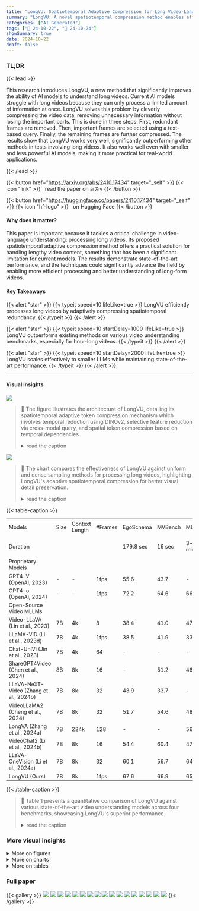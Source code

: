 ```yaml
---
title: "LongVU: Spatiotemporal Adaptive Compression for Long Video-Language Understanding"
summary: "LongVU: A novel spatiotemporal compression method enables efficient long-video understanding by selectively reducing redundant video frames and tokens, achieving state-of-the-art performance."
categories: ["AI Generated"]
tags: ["🔖 24-10-22", "🤗 24-10-24"]
showSummary: true
date: 2024-10-22
draft: false
---
```


### TL;DR


{{< lead >}}

This research introduces LongVU, a new method that significantly improves the ability of AI models to understand long videos.  Current AI models struggle with long videos because they can only process a limited amount of information at once.  LongVU solves this problem by cleverly compressing the video data, removing unnecessary information without losing the important parts.  This is done in three steps: First, redundant frames are removed.  Then, important frames are selected using a text-based query.  Finally, the remaining frames are further compressed.  The results show that LongVU works very well, significantly outperforming other methods in tests involving long videos.  It also works well even with smaller and less powerful AI models, making it more practical for real-world applications.

{{< /lead >}}


{{< button href="https://arxiv.org/abs/2410.17434" target="_self" >}}
{{< icon "link" >}} &nbsp; read the paper on arXiv
{{< /button >}}

{{< button href="https://huggingface.co/papers/2410.17434" target="_self" >}}
{{< icon "hf-logo" >}} &nbsp; on Hugging Face
{{< /button >}}

#### Why does it matter?
This paper is important because it tackles a critical challenge in video-language understanding: processing long videos.  Its proposed spatiotemporal adaptive compression method offers a practical solution for handling lengthy video content, something that has been a significant limitation for current models.  The results demonstrate state-of-the-art performance, and the techniques could significantly advance the field by enabling more efficient processing and better understanding of long-form videos.
#### Key Takeaways

{{< alert "star" >}}
{{< typeit speed=10 lifeLike=true >}} LongVU efficiently processes long videos by adaptively compressing spatiotemporal redundancy. {{< /typeit >}}
{{< /alert >}}

{{< alert "star" >}}
{{< typeit speed=10 startDelay=1000 lifeLike=true >}} LongVU outperforms existing methods on various video understanding benchmarks, especially for hour-long videos. {{< /typeit >}}
{{< /alert >}}

{{< alert "star" >}}
{{< typeit speed=10 startDelay=2000 lifeLike=true >}} LongVU scales effectively to smaller LLMs while maintaining state-of-the-art performance. {{< /typeit >}}
{{< /alert >}}

------
#### Visual Insights



![](figures/figures_4_0.png)

> 🔼 The figure illustrates the architecture of LongVU, detailing its spatiotemporal adaptive token compression mechanism which involves temporal reduction using DINOv2, selective feature reduction via cross-modal query, and spatial token compression based on temporal dependencies.
> <details>
> <summary>read the caption</summary>
> Figure 2. Architecture of LongVU. Given a densely sampled video frames, we first utilize DINOv2 (Oquab et al., 2023) prior to remove redundant frames, and fuse the remaining frame features from both SigLIP (Zhai et al., 2023) and DINOv2 (Oquab et al., 2023), described in Section 3.1. Then we selectively reduce visual tokens via cross-modal query, detailed in Section 3.2. Finally, as demonstrated in Section 3.3, we conduct spatial token compression based on temporal dependencies to further meet the context length of LLMs.
> </details>





![](charts/charts_2_0.png)

> 🔼 The chart compares the effectiveness of LongVU against uniform and dense sampling methods for processing long videos, highlighting LongVU's adaptive spatiotemporal compression for better visual detail preservation.
> <details>
> <summary>read the caption</summary>
> Figure 1 Effectiveness of our LongVU over commonly-used uniform sampling and dense sampling. Uniform sampling overlooks critical frames due to its sparse nature. Dense sampling may surpass the maximum context length, leading to truncation of tokens from targeted frames. In contrast, our method can adaptively conduct spatiotemporal compression, accommodating long video sequences while preserving more visual details.
> </details>





{{< table-caption >}}
<table id='5' style='font-size:14px'><tr><td rowspan="2">Models</td><td rowspan="2">Size</td><td rowspan="2">Context Length</td><td rowspan="2">#Frames</td><td rowspan="2">EgoSchema</td><td rowspan="2">MVBench</td><td rowspan="2">MLVU</td><td colspan="2">VideoMME</td></tr><tr><td>Overall</td><td>Long</td></tr><tr><td>Duration</td><td></td><td></td><td></td><td>179.8 sec</td><td>16 sec</td><td>3~120 min</td><td>1〜60 min</td><td>30〜60 min</td></tr><tr><td>Proprietary Models</td><td></td><td></td><td></td><td></td><td></td><td></td><td></td><td></td></tr><tr><td>GPT4-V (OpenAI, 2023)</td><td>-</td><td>-</td><td>1fps</td><td>55.6</td><td>43.7</td><td>-</td><td>60.7</td><td>56.9</td></tr><tr><td>GPT4-o (OpenAI, 2024)</td><td>-</td><td>-</td><td>1fps</td><td>72.2</td><td>64.6</td><td>66.2</td><td>77.2</td><td>72.1</td></tr><tr><td>Open-Source Video MLLMs</td><td></td><td></td><td></td><td></td><td></td><td></td><td></td><td></td></tr><tr><td>Video-LLaVA (Lin et al., 2023)</td><td>7B</td><td>4k</td><td>8</td><td>38.4</td><td>41.0</td><td>47.3</td><td>40.4</td><td>38.1</td></tr><tr><td>LLaMA-VID (Li et al., 2023d)</td><td>7B</td><td>4k</td><td>1fps</td><td>38.5</td><td>41.9</td><td>33.2</td><td>-</td><td>-</td></tr><tr><td>Chat-UniVi (Jin et al., 2023)</td><td>7B</td><td>4k</td><td>64</td><td>-</td><td>-</td><td>-</td><td>45.9</td><td>41.8</td></tr><tr><td>ShareGPT4Video (Chen et al., 2024)</td><td>8B</td><td>8k</td><td>16</td><td>-</td><td>51.2</td><td>46.4</td><td>43.6</td><td>37.9</td></tr><tr><td>LLaVA-NeXT-Video (Zhang et al., 2024b)</td><td>7B</td><td>8k</td><td>32</td><td>43.9</td><td>33.7</td><td>-</td><td>46.5</td><td>-</td></tr><tr><td>VideoLLaMA2 (Cheng et al., 2024)</td><td>7B</td><td>8k</td><td>32</td><td>51.7</td><td>54.6</td><td>48.5</td><td>46.6</td><td>43.8</td></tr><tr><td>LongVA (Zhang et al., 2024a)</td><td>7B</td><td>224k</td><td>128</td><td>-</td><td>-</td><td>56.3</td><td>54.3</td><td>47.6</td></tr><tr><td>VideoChat2 (Li et al., 2024b)</td><td>7B</td><td>8k</td><td>16</td><td>54.4</td><td>60.4</td><td>47.9</td><td>54.6</td><td>39.2</td></tr><tr><td>LLaVA-OneVision (Li et al., 2024a)</td><td>7B</td><td>8k</td><td>32</td><td>60.1</td><td>56.7</td><td>64.7</td><td>58.2</td><td>46.7</td></tr><tr><td>LongVU (Ours)</td><td>7B</td><td>8k</td><td>1fps</td><td>67.6</td><td>66.9</td><td>65.4</td><td>60.6</td><td>59.5</td></tr></table>{{< /table-caption >}}

> 🔼 Table 1 presents a quantitative comparison of LongVU against various state-of-the-art video understanding models across four benchmarks, showcasing LongVU's superior performance.
> <details>
> <summary>read the caption</summary>
> Table 1 Results on comprehensive video understanding benchmarks
> </details>



### More visual insights

<details>
<summary>More on figures
</summary>


![](figures/figures_8_1.png)

> 🔼 Figure 3 shows examples of LongVU's capabilities in various video understanding tasks, such as spatial-temporal orientation awareness, detailed description, action counting, and hour-long video understanding.
> <details>
> <summary>read the caption</summary>
> Figure 3 Examples for various video understanding capabilities of LongVU model. We showcase that our LongVU is able to complete different types of video understanding tasks.
> </details>



![](figures/figures_8_2.png)

> 🔼 The figure illustrates the architecture of LongVU, a spatiotemporal adaptive compression mechanism for processing long videos.
> <details>
> <summary>read the caption</summary>
> Figure 2. Architecture of LongVU. Given a densely sampled video frames, we first utilize DINOv2 (Oquab et al., 2023) prior to remove redundant frames, and fuse the remaining frame features from both SigLIP (Zhai et al., 2023) and DINOv2 (Oquab et al., 2023), described in Section 3.1. Then we selectively reduce visual tokens via cross-modal query, detailed in Section 3.2. Finally, as demonstrated in Section 3.3, we conduct spatial token compression based on temporal dependencies to further meet the context length of LLMs.
> </details>



![](figures/figures_16_0.png)

> 🔼 The figure shows a comparison of feature similarity between SigLIP and DINOv2, illustrating DINOv2's superior ability to capture subtle frame differences due to its focus on visual-centric tasks.
> <details>
> <summary>read the caption</summary>
> Figure 6. Similarity comparison between SigLIP (Zhai et al., 2023) and DINOv2 (Oquab et al., 2023) features. The similarity is calculated between the first frame and the remainings. DINO concentrating on vision centric task effectively capture subtle frame differences compared with SigLIP (Zhai et al., 2023) which is aligned on semantic space.
> </details>



</details>



<details>
<summary>More on charts
</summary>


![](charts/charts_10_0.png "🔼 Figure 4 We randomly sample hundreds of videos to demonstrate the frames/tokens level reduction rate. (a) The number of frames before/after temporal reduction based on DINOv2 features (Section 3.1). (b) The number of tokens before/after spatial token compression (Section 3.3).")

> 🔼 The chart displays the number of frames and tokens before and after temporal and spatial reduction, respectively, demonstrating the effectiveness of the proposed compression method.
> <details>
> <summary>read the caption</summary>
> Figure 4 We randomly sample hundreds of videos to demonstrate the frames/tokens level reduction rate. (a) The number of frames before/after temporal reduction based on DINOv2 features (Section 3.1). (b) The number of tokens before/after spatial token compression (Section 3.3).
> </details>


![](charts/charts_10_1.png "🔼 Figure 7 Needle-In-A-Video-Haystack results. Our spatiotemporal adaptive token compression scheme improves the score for locating the needle frame.")

> 🔼 The heatmap visualizes the performance of different models (with and without different components) on the needle-in-a-haystack task, showing the impact of the spatiotemporal compression strategy.
> <details>
> <summary>read the caption</summary>
> Figure 7 Needle-In-A-Video-Haystack results. Our spatiotemporal adaptive token compression scheme improves the score for locating the needle frame.
> </details>


![](charts/charts_10_2.png "🔼 Figure 7 Needle-In-A-Video-Haystack results. Our spatiotemporal adaptive token compression scheme improves the score for locating the needle frame.")

> 🔼 The heatmap visualizes the performance of the needle-in-a-haystack task under different video lengths and compression strategies, showing improved performance with the proposed spatiotemporal adaptive token compression.
> <details>
> <summary>read the caption</summary>
> Figure 7 Needle-In-A-Video-Haystack results. Our spatiotemporal adaptive token compression scheme improves the score for locating the needle frame.
> </details>


![](charts/charts_17_0.png "🔼 Figure 7 Needle-In-A-Video-Haystack results. Our spatiotemporal adaptive token compression scheme improves the score for locating the needle frame.")

> 🔼 The heatmap shows the performance of different methods for locating a needle frame in a video with varying lengths and depths.
> <details>
> <summary>read the caption</summary>
> Figure 7 Needle-In-A-Video-Haystack results. Our spatiotemporal adaptive token compression scheme improves the score for locating the needle frame.
> </details>


</details>



<details>
<summary>More on tables
</summary>


{{< table-caption >}}
<table id='3' style='font-size:14px'><tr><td rowspan="2">Models</td><td rowspan="2">EgoSchema</td><td rowspan="2">MVBench</td><td colspan="2">VideoMME</td><td rowspan="2">MLVU</td></tr><tr><td>Overall</td><td>Long</td></tr><tr><td>InternVL2 (InternLM2-1.8B) (OpenGVLab, 2024)</td><td>-</td><td>60.2</td><td>47.3</td><td>42.6</td><td>-</td></tr><tr><td>VideoChat2 (Phi-3-mini-4B) (Li et al., 2024b)</td><td>56.7</td><td>55.1</td><td>-</td><td>-</td><td>-</td></tr><tr><td>Phi-3.5-vision-instruct (Phi-3-mini-4B) (Abdin et al., 2024)</td><td>-</td><td>-</td><td>50.8</td><td>43.8</td><td>-</td></tr><tr><td>LongVU (Ours) (Llama3.2-3B)</td><td>59.1</td><td>60.9</td><td>51.5</td><td>47.2</td><td>55.9</td></tr></table>{{< /table-caption >}}
> 🔼 {{ table.description }}
> <details>
> <summary>read the caption</summary>
> {{ table.caption }}
> </details>


> Table 2 presents the performance comparison of several small-size video language models on various video understanding benchmarks, including EgoSchema, MVBench, VideoMME (Overall and Long subsets), and MLVU.


{{< table-caption >}}
<table id='2' style='font-size:16px'><tr><td>Methods</td><td>Context Length</td><td>#Tokens</td><td>EgoSchema</td><td>VideoMME</td><td>MLVU</td></tr><tr><td>Uniform</td><td>16k</td><td>144</td><td>67.12</td><td>60.01</td><td>64.70</td></tr><tr><td>DINO</td><td>16k</td><td>144</td><td>67.34</td><td>61.25</td><td>64.83</td></tr><tr><td>Uniform</td><td>8k</td><td>64</td><td>66.84</td><td>57.56</td><td>60.87</td></tr><tr><td>Uniform</td><td>8k</td><td>144</td><td>66.28</td><td>58.84</td><td>63.28</td></tr><tr><td>SigLIP</td><td>8k</td><td>64</td><td>66.04</td><td>58.63</td><td>62.17</td></tr><tr><td>DINO</td><td>8k</td><td>64</td><td>66.20</td><td>59.90</td><td>62.54</td></tr><tr><td>DINO + Query</td><td>8k</td><td>64,  144</td><td>67.30</td><td>60.08</td><td>65.05</td></tr><tr><td>DINO + Query + STC (default)</td><td>8k</td><td>dynamic</td><td>67.62</td><td>60.56</td><td>65.44</td></tr></table>{{< /table-caption >}}
> 🔼 {{ table.description }}
> <details>
> <summary>read the caption</summary>
> {{ table.caption }}
> </details>


> Table 3 shows the ablation study of the number of tokens per frame, different context lengths, and the spatiotemporal compression components of the proposed model LongVU, comparing their performance on EgoSchema, VideoMME, and MLVU benchmarks.


{{< table-caption >}}
<table id='4' style='font-size:16px'><tr><td>Stratgy</td><td>count</td><td>ego</td><td>needle</td><td>order</td><td>plotQA</td><td>anomaly</td><td>reasoning</td><td>Avg</td></tr><tr><td>DINO</td><td>24.15</td><td>59.09</td><td>68.16</td><td>52.89</td><td>71.24</td><td>74.00</td><td>86.36</td><td>62.54</td></tr><tr><td>DINO+Query</td><td>28.98</td><td>55.39</td><td>78.87</td><td>56.37</td><td>72.35</td><td>75.50</td><td>87.87</td><td>65.05</td></tr><tr><td>DINO+Query+STC (default)</td><td>28.98</td><td>59.37</td><td>76.33</td><td>58.30</td><td>71.61</td><td>76.00</td><td>87.50</td><td>65.44</td></tr></table>{{< /table-caption >}}
> 🔼 {{ table.description }}
> <details>
> <summary>read the caption</summary>
> {{ table.caption }}
> </details>


> The table presents ablation study results on each subtask of the MLVU benchmark, comparing different strategies for spatiotemporal compression.


{{< table-caption >}}
<table id='7' style='font-size:20px'><tr><td>Model</td><td>Short</td><td>Medium</td><td>Long</td><td>Overall</td><td>Reduction rate</td></tr><tr><td>1st frame in sliding window (default)</td><td>64.7</td><td>58.2</td><td>59.5</td><td>60.9</td><td>55.47%</td></tr><tr><td>(K/2)th frame in sliding window</td><td>64.7</td><td>58.7</td><td>58.6</td><td>60.7</td><td>54.97%</td></tr><tr><td>frame with high changes</td><td>64.7</td><td>58.2</td><td>58.3</td><td>60.4</td><td>55.62%</td></tr></table>{{< /table-caption >}}
> 🔼 {{ table.description }}
> <details>
> <summary>read the caption</summary>
> {{ table.caption }}
> </details>


> Table 1 presents the quantitative results of LongVU and other video understanding models across various benchmarks, including EgoSchema, MVBench, VideoMME, and MLVU, showing LongVU's superior performance.


{{< table-caption >}}
<table id='3' style='font-size:14px'><tr><td>Modality</td><td>Task</td><td># Samples</td><td>Dataset</td></tr><tr><td>Image-Text</td><td>Single-Image</td><td>3.2M</td><td>LLaVA-OneVision</td></tr><tr><td rowspan="4">Video-Text</td><td>Captioning</td><td>43K</td><td>TextVR, MovieChat, YouCook2</td></tr><tr><td>Classification</td><td>1K</td><td>Kinetics-710</td></tr><tr><td>VQA</td><td>424K</td><td>NExTQA, CLEVRER, EgoQA, TGIF, WebVidQA, DiDeMo</td></tr><tr><td>Instruction</td><td>85K</td><td>ShareGPT4Video</td></tr></table>{{< /table-caption >}}
> 🔼 {{ table.description }}
> <details>
> <summary>read the caption</summary>
> {{ table.caption }}
> </details>


> Table 6 presents the training data statistics, including the modality, task, number of samples, and datasets used for training the LongVU model.


{{< table-caption >}}
<table id='5' style='font-size:16px'><tr><td>Model</td><td>Size</td><td>Frames</td><td>Short</td><td>Medium</td><td>Long</td><td>Overall</td></tr><tr><td>Video-LLa VA (Lin et al., 2023)</td><td>7B</td><td>8</td><td>46.1</td><td>40.7</td><td>38.1</td><td>41.6</td></tr><tr><td>ShareGPT4Video (Chen et al., 2024)</td><td>8B</td><td>16</td><td>53.6</td><td>39.3</td><td>37.9</td><td>43.6</td></tr><tr><td>Chat- Univi-v1.5 (Jin et al., 2023)</td><td>7B</td><td>64</td><td>51.2</td><td>44.6</td><td>41.8</td><td>45.9</td></tr><tr><td>VideoLLaMA2 (Cheng et al., 2024)</td><td>7B</td><td>16</td><td>59.4</td><td>47.6</td><td>43.8</td><td>50.3</td></tr><tr><td>VideoChat2 (Li et al., 2024b)</td><td>7B</td><td>16</td><td>52.8</td><td>39.4</td><td>39.2</td><td>43.8</td></tr><tr><td>LongVA (Zhang et al., 2024a)</td><td>7B</td><td>128</td><td>61.6</td><td>50.4</td><td>47.6</td><td>54.3</td></tr><tr><td>LLaVA-OneVision (Li et al., 2024a)</td><td>7B</td><td>32</td><td>69.1</td><td>53.3</td><td>46.7</td><td>58.2</td></tr><tr><td>LongVU (Ours)</td><td>7B</td><td>1fps</td><td>64.7</td><td>58.2</td><td>59.5</td><td>60.9</td></tr></table>{{< /table-caption >}}
> 🔼 {{ table.description }}
> <details>
> <summary>read the caption</summary>
> {{ table.caption }}
> </details>


> Table 1 presents the quantitative results of various video understanding models on four benchmarks, including proprietary and open-source models,  comparing their performance across different video lengths.


{{< table-caption >}}
<table id='1' style='font-size:18px'><tr><td>Methods</td><td>Context Length</td><td>#Tokens</td><td>EgoSchema</td><td>VideoMME</td><td>MLVU</td></tr><tr><td>DINO + Query</td><td>8k</td><td>64, / 144</td><td>67.30</td><td>60.08</td><td>65.05</td></tr><tr><td>DINO + Query + STC (default)</td><td>8k</td><td>dynamic</td><td>67.62</td><td>60.56</td><td>65.44</td></tr><tr><td>DINO + Query + STC + FPE</td><td>8k</td><td>dynamic</td><td>67.87</td><td>60.89</td><td>64.56</td></tr></table>{{< /table-caption >}}
> 🔼 {{ table.description }}
> <details>
> <summary>read the caption</summary>
> {{ table.caption }}
> </details>


> The table shows the ablation study of the model with or without Frame Positional Encoding (FPE) on EgoSchema, VideoMME, and MLVU datasets.


{{< table-caption >}}
<table id='3' style='font-size:18px'><tr><td>Stratgy</td><td>count</td><td>ego</td><td>needle</td><td>order</td><td>plotQA</td><td>anomaly</td><td>reasoning</td><td>Avg</td></tr><tr><td>DINO</td><td>24.15</td><td>59.09</td><td>68.16</td><td>52.89</td><td>71.24</td><td>74.0</td><td>86.36</td><td>62.54</td></tr><tr><td>DINO+Query</td><td>28.98</td><td>55.39</td><td>78.87</td><td>56.37</td><td>72.35</td><td>75.5</td><td>87.87</td><td>65.05</td></tr><tr><td>DINO +Query+STC (default)</td><td>28.98</td><td>59.37</td><td>76.33</td><td>58.30</td><td>71.61</td><td>76.0</td><td>87.50</td><td>65.44</td></tr><tr><td>DINO + Query+STC+ FPE</td><td>29.46</td><td>60.79</td><td>74.08</td><td>52.12</td><td>71.79</td><td>74.5</td><td>86.74</td><td>64.56</td></tr></table>{{< /table-caption >}}
> 🔼 {{ table.description }}
> <details>
> <summary>read the caption</summary>
> {{ table.caption }}
> </details>


> Table 9 shows the ablation study of each subtask in MLVU (Zhou et al., 2024) using different strategies for spatial token compression.


{{< table-caption >}}
<table id='3' style='font-size:18px'><tr><td>Model</td><td>SQA-IMG</td><td>MMVP</td><td>POPE</td><td>RealWorldQA</td></tr><tr><td>Before video SFT</td><td>95.44</td><td>51.33</td><td>86.65</td><td>61.06</td></tr><tr><td>After video SFT</td><td>83.94</td><td>32.00</td><td>81.23</td><td>47.65</td></tr></table>{{< /table-caption >}}
> 🔼 {{ table.description }}
> <details>
> <summary>read the caption</summary>
> {{ table.caption }}
> </details>


> Table 1 presents the performance comparison of LongVU against various video understanding models across four benchmarks (EgoSchema, MVBench, VideoMME, and MLVU), showing its superior performance, especially in long-video tasks.


</details>


### Full paper

{{< gallery >}}
<img src="paper_images/1.png" class="grid-w50 md:grid-w33 xl:grid-w25" />
<img src="paper_images/2.png" class="grid-w50 md:grid-w33 xl:grid-w25" />
<img src="paper_images/3.png" class="grid-w50 md:grid-w33 xl:grid-w25" />
<img src="paper_images/4.png" class="grid-w50 md:grid-w33 xl:grid-w25" />
<img src="paper_images/5.png" class="grid-w50 md:grid-w33 xl:grid-w25" />
<img src="paper_images/6.png" class="grid-w50 md:grid-w33 xl:grid-w25" />
<img src="paper_images/7.png" class="grid-w50 md:grid-w33 xl:grid-w25" />
<img src="paper_images/8.png" class="grid-w50 md:grid-w33 xl:grid-w25" />
<img src="paper_images/9.png" class="grid-w50 md:grid-w33 xl:grid-w25" />
<img src="paper_images/10.png" class="grid-w50 md:grid-w33 xl:grid-w25" />
<img src="paper_images/11.png" class="grid-w50 md:grid-w33 xl:grid-w25" />
<img src="paper_images/12.png" class="grid-w50 md:grid-w33 xl:grid-w25" />
<img src="paper_images/13.png" class="grid-w50 md:grid-w33 xl:grid-w25" />
<img src="paper_images/14.png" class="grid-w50 md:grid-w33 xl:grid-w25" />
<img src="paper_images/15.png" class="grid-w50 md:grid-w33 xl:grid-w25" />
<img src="paper_images/16.png" class="grid-w50 md:grid-w33 xl:grid-w25" />
<img src="paper_images/17.png" class="grid-w50 md:grid-w33 xl:grid-w25" />
{{< /gallery >}}